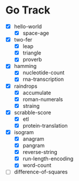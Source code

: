 # Go Track

- [x] hello-world
  - [x] space-age
- [x] two-fer
  - [x] leap
  - [x] triangle
  - [x] proverb
- [x] hamming
  - [x] nucleotide-count
  - [x] rna-transcription
- [x] raindrops
  - [x] accumulate
  - [x] roman-numerals
  - [x] straing
- [x] scrabble-score
  - [x] etl
  - [x] protein-translation
- [x] isogram
  - [x] anagram
  - [x] pangram
  - [x] reverse-string
  - [x] run-length-encoding
  - [x] word-count
- [ ] difference-of-squares